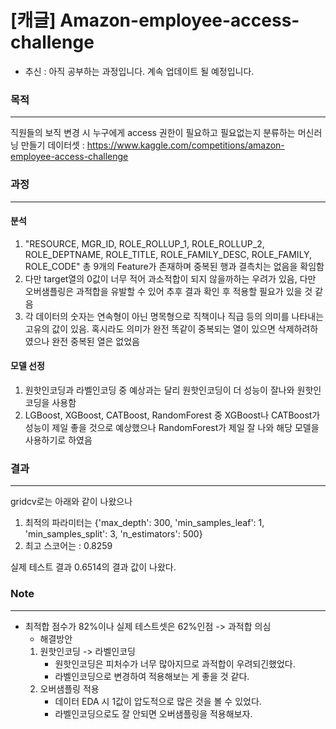 # [캐글] Amazon-employee-access-challenge
* 추신 : 아직 공부하는 과정입니다. 계속 업데이트 될 예정입니다.

### 목적
---
직원들의 보직 변경 시 누구에게 access 권한이 필요하고 필요없는지 분류하는 머신러닝 만들기
데이터셋 : https://www.kaggle.com/competitions/amazon-employee-access-challenge

### 과정
---
#### 분석
1. "RESOURCE, MGR_ID, ROLE_ROLLUP_1, ROLE_ROLLUP_2, ROLE_DEPTNAME, ROLE_TITLE, ROLE_FAMILY_DESC, ROLE_FAMILY, ROLE_CODE"
총 9개의 Feature가 존재하며 중복된 행과 결측치는 없음을 확임함
2. 다만 target열의 0값이 너무 적어 과소적합이 되지 않을까하는 우려가 있음, 다만 오버샘플링은 과적합을 유발할 수 있어 추후 결과 확인 후 적용할 필요가 있을 것 같음
3. 각 데이터의 숫자는 연속형이 아닌 명목형으로 직책이나 직급 등의 의미를 나타내는 고유의 값이 있음. 혹시라도 의미가 완전 똑같이 중복되는 열이 있으면 삭제하려하였으나 완전 중복된 열은 없었음
#### 모델 선정
1. 원핫인코딩과 라벨인코딩 중 예상과는 달리 원핫인코딩이 더 성능이 잘나와 원핫인코딩을 사용함
2. LGBoost, XGBoost, CATBoost, RandomForest 중 XGBoost나 CATBoost가 성능이 제일 좋을 것으로 예상했으나 RandomForest가 제일 잘 나와 해당 모델을 사용하기로 하였음
   
### 결과
---
gridcv로는 아래와 같이 나왔으나
1. 최적의 파라미터는 {'max_depth': 300, 'min_samples_leaf': 1, 'min_samples_split': 3, 'n_estimators': 500}
2. 최고 스코어는 : 0.8259

실제 테스트 결과 0.6514의 결과 값이 나왔다.

### Note
---
- 최적합 점수가 82%이나 실제 테스트셋은 62%인점 -> 과적합 의심
  * 해결방안
  1. 원핫인코딩 -> 라벨인코딩
     - 원핫인코딩은 피처수가 너무 많아지므로 과적합이 우려되긴했었다.
     - 라벨인코딩으로 변경하여 적용해보는 게 좋을 것 같다.
  2. 오버샘플링 적용
     - 데이터 EDA 시 1값이 압도적으로 많은 것을 볼 수 있었다.
     - 라벨인코딩으로도 잘 안되면 오버샘플링을 적용해보자.
